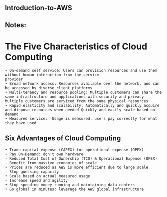 ## Introduction-to-AWS

## Notes:

# The Five Characteristics of Cloud Computing
    • On-demand self service: Users can provision resources and use them without human interaction from the service
    provider
    • Broad network access: Resources available over the network, and can be accessed by diverse client platforms
    • Multi-tenancy and resource pooling: Multiple customers can share the same infrastructure and applications with security and privacy Multiple customers are serviced from the same physical resources
    • Rapid elasticity and scalability: Automatically and quickly acquire and dispose resources when needed Quickly and easily scale based on demand
    • Measured service:  Usage is measured, users pay correctly for what they have used

## Six Advantages of Cloud Computing

    • Trade capital expense (CAPEX) for operational expense (OPEX)
    - Pay On-Demand: don’t own hardware
    - Reduced Total Cost of Ownership (TCO) & Operational Expense (OPEX)
    - Benefit from massive economies of scale
    • Prices are reduced as AWS is more efficient due to large scale
    - Stop guessing capacity
    • Scale based on actual measured usage
    - Increase speed and agility
    • Stop spending money running and maintaining data centers
    • Go global in minutes: leverage the AWS global infrastructure
